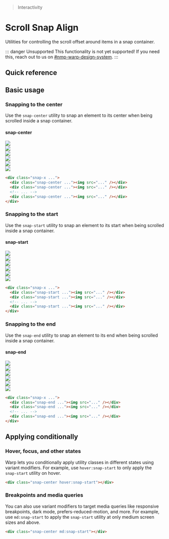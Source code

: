 > Interactivity

# Scroll Snap Align

Utilities for controlling the scroll offset around items in a snap container.

::: danger Unsupported
This functionality is not yet supported! If you need this, reach out to us on [#nmp-warp-design-system](https://sch-chat.slack.com/archives/C04P0GYTHPV).
:::

## Quick reference

<qr-table />

## Basic usage

### Snapping to the center
Use the `snap-center` utility to snap an element to its center when being scrolled inside a snap container.

<example-container class="p-0!">
    <div class="relative">
      <!-- Snap Point -->
      <div class="absolute top-0 bottom-0 left-1/2 border-l-1 pd-border-indigo-500"></div>
      <div class="relative text-center pt-32 pb-16">
        <h4 class="ex-box inline-block py-4 pd-bg-indigo-500">snap-center</h4>
      </div>
      <!-- Contents -->
      <div class="relative w-full flex gap-16 snap-x snap-mandatory overflow-x-auto px-16 pb-32" style="scroll-snap-type: x mandatory;">
        <div class="snap-center shrink-0" style="scroll-snap-align: center;">
          <img class="shrink-0 w-[300] rounded-8 pd-shadow-lg" src="/css/la09.jpg">
        </div>
        <div class="snap-center shrink-0" style="scroll-snap-align: center;">
          <img class="shrink-0 w-[300] rounded-8 pd-shadow-lg" src="/css/la06.jpg">
        </div>
        <div class="snap-center shrink-0" style="scroll-snap-align: center;">
          <img class="shrink-0 w-[300] rounded-8 pd-shadow-lg" src="/css/la10.jpg">
        </div>
        <div class="snap-center shrink-0" style="scroll-snap-align: center;">
          <img class="shrink-0 w-[300] rounded-8 pd-shadow-lg" src="/css/la01.jpg">
        </div>
        <div class="snap-center shrink-0" style="scroll-snap-align: center;">
          <img class="shrink-0 w-[300] rounded-8 pd-shadow-lg" src="/css/la11.jpg">
        </div>
        <div class="snap-center shrink-0" style="scroll-snap-align: center;">
          <img class="shrink-0 w-[300] rounded-8 pd-shadow-lg" src="/css/la13.jpg">
        </div>
      </div>
    </div>
</example-container>

```html
<div class="snap-x ...">
  <div class="snap-center ..."><img src="..." /></div>
  <div class="snap-center ..."><img src="..." /></div>
  <!-- ... -->
  <div class="snap-center ..."><img src="..." /></div>
</div>
```

### Snapping to the start
Use the `snap-start` utility to snap an element to its start when being scrolled inside a snap container.

<example-container class="relative p-0!">
  <div class="relative rounded-xl">
    <div class="relative">
      <!-- Snap Point -->
      <div class="absolute top-0 bottom-0 left-16 border-l-1 pd-border-indigo-500"></div>
      <div class="relative pt-32 pb-16">
        <h4 class="ex-box rounded-l-0 inline-block py-4 ml-16 pd-bg-indigo-500">snap-start</h4>
      </div>
      <!-- Contents -->
      <div class="relative w-full flex snap-x snap-mandatory overflow-x-auto pb-32 pr-16" style="scroll-snap-type: x mandatory;">
        <div class="shrink-0">
          <div class="shrink-0 w-48"></div>
        </div>
        <div class="snap-start shrink-0 pl-16" style="scroll-snap-align: start;">
          <img class="shrink-0 w-[300] rounded-8 pd-shadow-xl pd-bg-white" src="/css/la09.jpg">
        </div>
        <div class="snap-start shrink-0 pl-16" style="scroll-snap-align: start;">
          <img class="shrink-0 w-[300] rounded-8 pd-shadow-xl pd-bg-white" src="/css/la06.jpg">
        </div>
        <div class="snap-start shrink-0 pl-16" style="scroll-snap-align: start;">
          <img class="shrink-0 w-[300] rounded-8 pd-shadow-xl pd-bg-white" src="/css/la10.jpg">
        </div>
        <div class="snap-start shrink-0 pl-16" style="scroll-snap-align: start;">
          <img class="shrink-0 w-[300] rounded-8 pd-shadow-xl pd-bg-white" src="/css/la01.jpg">
        </div>
        <div class="snap-start shrink-0 pl-16" style="scroll-snap-align: start;">
          <img class="shrink-0 w-[300] rounded-8 pd-shadow-xl pd-bg-white" src="/css/la11.jpg">
        </div>
        <div class="snap-start shrink-0 pl-16" style="scroll-snap-align: start;">
          <img class="shrink-0 w-[300] rounded-8 pd-shadow-xl pd-bg-white" src="/css/la13.jpg">
        </div>
      </div>
    </div>
  </div>
</example-container>

```html
<div class="snap-x ...">
  <div class="snap-start ..."><img src="..." /></div>
  <div class="snap-start ..."><img src="..." /></div>
  <!-- ... -->
  <div class="snap-start ..."><img src="..." /></div>
</div>
```

### Snapping to the end
Use the `snap-end` utility to snap an element to its end when being scrolled inside a snap container.

<example-container class="relative p-0!">
  <div class="relative rounded-xl overflow-auto">
    <div class="relative">
      <!-- Snap Point -->
      <div class="absolute top-0 bottom-0 right-16 border-r-1 pd-border-indigo-500"></div>
      <div class="relative pt-32 pb-16 text-right">
        <h4 class="ex-box rounded-r-0 inline-block py-4 mr-16 pd-bg-indigo-500">snap-end</h4>
      </div>
      <!-- Contents -->
      <div class="relative w-full flex snap-x snap-mandatory overflow-x-auto pb-32" style="scroll-snap-type: x mandatory;">
        <div class="snap-end shrink-0 px-16" style="scroll-snap-align: end;">
          <img class="shrink-0 w-[300] rounded-8 pd-shadow-lg" src="/css/la09.jpg">
        </div>
        <div class="snap-end shrink-0 pr-16" style="scroll-snap-align: end;">
          <img class="shrink-0 w-[300] rounded-8 pd-shadow-lg" src="/css/la06.jpg">
        </div>
        <div class="snap-end shrink-0 pr-16" style="scroll-snap-align: end;">
          <img class="shrink-0 w-[300] rounded-8 pd-shadow-lg" src="/css/la10.jpg">
        </div>
        <div class="snap-end shrink-0 pr-16" style="scroll-snap-align: end;">
          <img class="shrink-0 w-[300] rounded-8 pd-shadow-lg" src="/css/la01.jpg">
        </div>
        <div class="snap-end shrink-0 pr-16" style="scroll-snap-align: end;">
          <img class="shrink-0 w-[300] rounded-8 pd-shadow-lg" src="/css/la11.jpg">
        </div>
        <div class="snap-end shrink-0 pr-16" style="scroll-snap-align: end;">
          <img class="shrink-0 w-[300] rounded-8 pd-shadow-lg" src="/css/la13.jpg">
        </div>
        <div class="snap-end shrink-0 pr-16">
          <div class="shrink-0 w-48"></div>
        </div>
      </div>
    </div>
  </div>
</example-container>

```html
<div class="snap-x ...">
  <div class="snap-end ..."><img src="..." /></div>
  <div class="snap-end ..."><img src="..." /></div>
  <!-- ... -->
  <div class="snap-end ..."><img src="..." /></div>
</div>
```

## Applying conditionally

### Hover, focus, and other states
Warp lets you conditionally apply utility classes in different states using variant modifiers.
For example, use `hover:snap-start` to only apply the `snap-start` utility on hover.

```html
<div class="snap-center hover:snap-start"></div>
```

### Breakpoints and media queries
You can also use variant modifiers to target media queries like responsive breakpoints, dark mode, prefers-reduced-motion, and more.
For example, use `md:snap-start` to apply the `snap-start` utility at only medium screen sizes and above.

```html
<div class="snap-center md:snap-start"></div>
```
